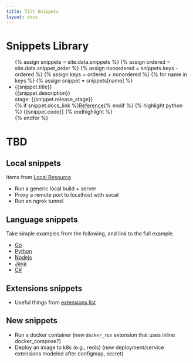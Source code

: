 ```yaml
---
title: Tilt Snippets
layout: docs
---
```


# Snippets Library

<ul>
{% assign snippets = site.data.snippets %}
{% assign ordered = site.data.snippet_order %}
{% assign nonordered = snippets.keys - ordered %}
{% assign keys = ordered + nonordered %}
{% for name in keys %}
{% assign snippet = snippets[name] %}
<li id="snip_{{name}}">
<div>{{snippet.title}}</div>
<div>{{snippet.description}}</div>
<div>stage: {{snippet.release_stage}}</div>
{% if snippet.docs_link %}<a href="{{snippet.docs_link}}">Reference</a>{% endif %}
{% highlight python %}
{{snippet.code}}
{% endhighlight %}
</li>
{% endfor %}


</ul>

# TBD

## Local snippets

Items from [Local Resource](local_resource.html)

- Run a generic local build + server
- Proxy a remote port to localhost with socat
- Run an ngrok tunnel


## Language snippets

Take simple examples from the following, and link to the full example.

- [Go](example_go.html)
- [Python](example_python.html)
- [Nodejs](example_nodejs.html)
- [Java](example_java.html)
- [C#](example_csharp.html)


## Extensions snippets

- Useful things from [extensions list](api.html#extensions)

## New snippets

- Run a docker container (*new* `docker_run` extension that uses inline docker_compose?)
- Deploy an image to k8s (e.g., redis) (*new* deployment/service extensions modeled after configmap, secret)
